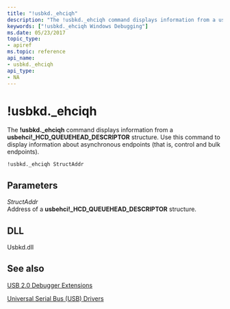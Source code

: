 ```yaml
---
title: "!usbkd._ehciqh"
description: "The !usbkd._ehciqh command displays information from a usbehci _HCD_QUEUEHEAD_DESCRIPTOR structure. "
keywords: ["!usbkd._ehciqh Windows Debugging"]
ms.date: 05/23/2017
topic_type:
- apiref
ms.topic: reference
api_name:
- usbkd._ehciqh
api_type:
- NA
---
```


# !usbkd.\_ehciqh

The **!usbkd.\_ehciqh** command displays information from a **usbehci!\_HCD\_QUEUEHEAD\_DESCRIPTOR** structure. Use this command to display information about asynchronous endpoints (that is, control and bulk endpoints).

```dbgcmd
!usbkd._ehciqh StructAddr
```

## Parameters

<span id="_______StructAddr______"></span><span id="_______structaddr______"></span><span id="_______STRUCTADDR______"></span> *StructAddr*   
Address of a **usbehci!\_HCD\_QUEUEHEAD\_DESCRIPTOR** structure.

## DLL

Usbkd.dll

## See also

[USB 2.0 Debugger Extensions](usb-2-0-extensions.md)

[Universal Serial Bus (USB) Drivers](../usbcon/index.md)
